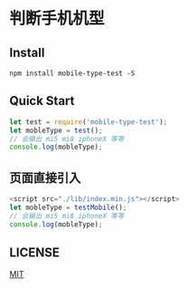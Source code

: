 # 判断手机机型 
## Install
```shell
npm install mobile-type-test -S
```

## Quick Start
``` javascript
let test = require('mobile-type-test');
let mobleType = test();
// 会输出 mi5 mi8 iphoneX 等等
console.log(mobleType);
```
## 页面直接引入
``` javascript
<script src="./lib/index.min.js"></script>
let mobleType = testMobile();
// 会输出 mi5 mi8 iphoneX 等等
console.log(mobleType);
```
## LICENSE
[MIT](LICENSE)